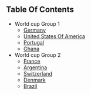 ## Table Of Contents

<!-- disco-toc-start -->
- World cup Group 1
  - [Germany](../worldcup/Germany)
  - [United States Of America](../worldcup/Usa)<!-- dc-card: {"cardName":"USA","boosterId":"xyz"} dc-card -->
  - [Portugal](../worldcup/Portugal)
  - [Ghana](../worldcup/Ghana)
- World cup Group 2
  - [France](../worldcup/France)
  - [Argentina](../worldcup/Argentina)
  - [Switzerland](../worldcup/Switzerland)
  - [Denmark](../worldcup/Denmark)
  - [Brazil](../worldcup/Brazil)
 
<!-- disco-toc-end -->

